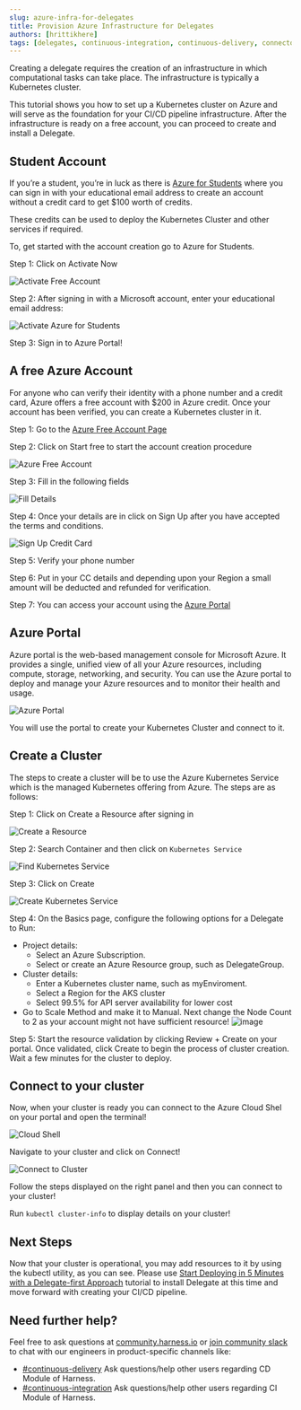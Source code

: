 ```yaml
---
slug: azure-infra-for-delegates
title: Provision Azure Infrastructure for Delegates
authors: [hrittikhere]
tags: [delegates, continuous-integration, continuous-delivery, connectors, harness, cme]
---
```


Creating a delegate requires the creation of an infrastructure in which computational tasks can take place. The infrastructure is typically a Kubernetes cluster.

This tutorial shows you how to set up a Kubernetes cluster on Azure and will serve as the foundation for your CI/CD pipeline infrastructure. After the infrastructure is ready on a free account, you can proceed to create and install a Delegate.


## Student Account

If you’re a student, you’re in luck as there is [Azure for Students](https://azure.microsoft.com/en-us/free/students/) where you can sign in with your educational email address to create an account without a credit card to get $100 worth of credits.

These credits can be used to deploy the Kubernetes Cluster and other services if required. 

To, get started with the account creation go to Azure for Students.

Step 1: Click on Activate Now


![Activate Free Account](./activate-free-account.png)


Step 2: After signing in with a Microsoft account, enter your educational email address:



![Activate Azure for Students](./activate-azure-for-students.png)


Step 3: Sign in to Azure Portal!


## A free Azure Account

For anyone who can verify their identity with a phone number and a credit card, Azure offers a free account with $200 in Azure credit. Once your account has been verified, you can create a Kubernetes cluster in it.

Step 1: Go to the [Azure Free Account Page](https://azure.microsoft.com/en-in/free/)

Step 2: Click on Start free to start the account creation procedure 


![Azure Free Account](./azure_free_account_cc.png)


Step 3: Fill in the following fields

![Fill Details](./fill_cc_details.png)


Step 4: Once your details are in click on Sign Up after you have accepted the terms and conditions. 


![Sign Up Credit Card](./sign_up_cc.png)


Step 5: Verify your phone number

Step 6: Put in your CC details and depending upon your Region a small amount will be deducted and refunded for verification. 

Step 7: You can access your account using the [Azure Portal](https://portal.azure.com/)


## Azure Portal

Azure portal is the web-based management console for Microsoft Azure. It provides a single, unified view of all your Azure resources, including compute, storage, networking, and security. You can use the Azure portal to deploy and manage your Azure resources and to monitor their health and usage. 


![Azure Portal](./azure_portal.png)



You will use the portal to create your Kubernetes Cluster and connect to it.


## Create a Cluster

The steps to create a cluster will be to use the Azure Kubernetes Service which is the managed Kubernetes offering from Azure. The steps are as follows:

Step 1: Click on Create a Resource after signing in


![Create a Resource](./create_a_resource.png)


Step 2: Search Container and then click on `Kubernetes Service`


![Find Kubernetes Service](./create_k8s_service.png)

Step 3: Click on Create


![Create Kubernetes Service](./creation_k8s_service.png)


Step 4: On the Basics page, configure the following options for a Delegate to Run:



* Project details:
    * Select an Azure Subscription.
    * Select or create an Azure Resource group, such as DelegateGroup.
* Cluster details:
    * Enter a Kubernetes cluster name, such as myEnviroment.
    * Select a Region for the AKS cluster
    * Select 99.5% for API server availability for lower cost
* Go to Scale Method and make it to  Manual. Next change the Node Count to 2 as your account might not have sufficient resource!
![image](https://user-images.githubusercontent.com/67012359/199068562-b0f39b58-9723-4cd7-84d6-33ee534ede20.png)


Step 5: Start the resource validation by clicking Review + Create on your portal. Once validated, click Create to begin the process of cluster creation. Wait a few minutes for the cluster to deploy.


## Connect to your cluster

Now, when your cluster is ready you can connect to the Azure Cloud Shel on your portal and open the terminal!



![Cloud Shell](./cloud_shell.png)


Navigate to your cluster and click on Connect!

![Connect to Cluster](./connect_to_aks.png)

Follow the steps displayed on the right panel and then you can connect to your cluster! 

Run `kubectl cluster-info` to display details on your cluster!


## Next Steps

Now that your cluster is operational, you may add resources to it by using the kubectl utility, as you can see. Please use [Start Deploying in 5 Minutes with a Delegate-first Approach](https://www.harness.io/technical-blog/deploy-in-5-minutes-with-a-delegate-first-approach) tutorial to install Delegate at this time and move forward with creating your CI/CD pipeline.


## Need further help?

Feel free to ask questions at [community.harness.io](https://community.harness.io/c/harness/7) or [ join community slack](https://join.slack.com/t/harnesscommunity/shared_invite/zt-y4hdqh7p-RVuEQyIl5Hcx4Ck8VCvzBw) to chat with our engineers in product-specific channels like:



* [#continuous-delivery](https://join.slack.com/t/harnesscommunity/shared_invite/zt-y4hdqh7p-RVuEQyIl5Hcx4Ck8VCvzBw)  Ask questions/help other users regarding CD Module of Harness.
* [#continuous-integration](https://join.slack.com/t/harnesscommunity/shared_invite/zt-y4hdqh7p-RVuEQyIl5Hcx4Ck8VCvzBw) Ask questions/help other users regarding CI Module of Harness.
